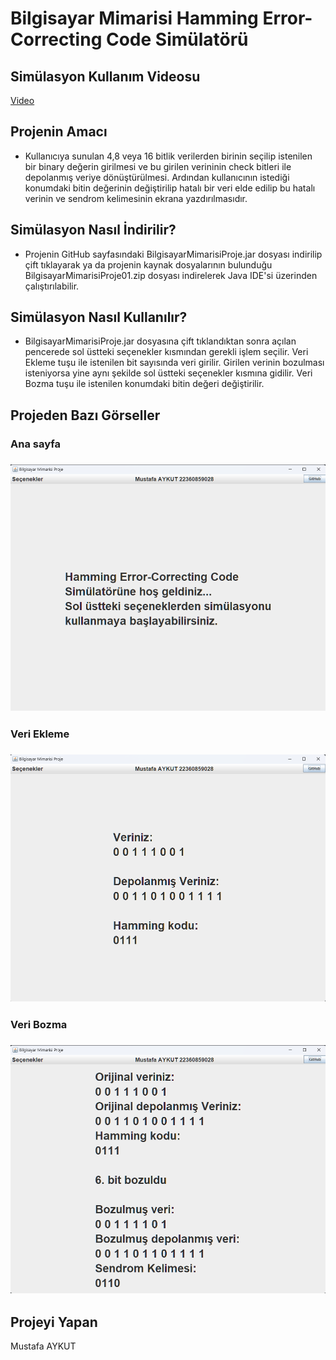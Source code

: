 # Bilgisayar Mimarisi Hamming Error-Correcting Code Simülatörü

## Simülasyon Kullanım Videosu
[Video](https://www.youtube.com/watch?v=Sn5rpOs2LhA)

## Projenin Amacı

* Kullanıcıya sunulan 4,8 veya 16 bitlik verilerden birinin seçilip istenilen bir binary değerin girilmesi ve bu girilen verininin check bitleri ile depolanmış veriye dönüştürülmesi. Ardından kullanıcının istediği konumdaki bitin değerinin değiştirilip hatalı bir veri elde edilip bu hatalı verinin ve sendrom kelimesinin ekrana yazdırılmasıdır.

## Simülasyon Nasıl İndirilir?
* Projenin GitHub sayfasındaki BilgisayarMimarisiProje.jar dosyası indirilip çift tıklayarak ya da projenin kaynak dosyalarının bulunduğu BilgisayarMimarisiProje01.zip dosyası indirelerek Java IDE'si üzerinden çalıştırılabilir.

## Simülasyon Nasıl Kullanılır?
* BilgisayarMimarisiProje.jar dosyasına çift tıklandıktan sonra açılan pencerede sol üstteki seçenekler kısmından gerekli işlem seçilir. Veri Ekleme tuşu ile istenilen bit sayısında veri girilir. Girilen verinin bozulması isteniyorsa yine aynı şekilde sol üstteki seçenekler kısmına gidilir. Veri Bozma tuşu ile istenilen konumdaki bitin değeri değiştirilir.
  
## Projeden Bazı Görseller
### Ana sayfa
### ![ana_sayfa](./menu.png)
### Veri Ekleme
### ![veri_ekleme](./ekleme.png)
### Veri Bozma
### ![veri_bozma](./bozma.png)

## Projeyi Yapan
Mustafa AYKUT





